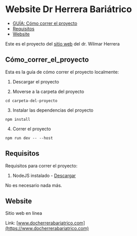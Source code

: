 # Website Dr Herrera Bariátrico

- [GUÍA: Cómo correr el proyecto](#cómo_correr_el_proyecto)
- [Requisitos](#requisitos)
- [Website](#website)


Este es el proyecto del [sitio web](http://docherrerabariatrico.com/) del dr. Wilmar Herrera


## Cómo_correr_el_proyecto

Esta es la guía de cómo correr el proyecto localmente:

1. Descargar el proyecto 

2.  Moverse a la carpeta del proyecto
```
cd carpeta-del-proyecto
```
3. Instalar las dependencias del proyecto
```
npm install
```
4. Correr el proyecto
```
npm run dev -- --host
```

## Requisitos

Requisitos para correr el proyecto:

1. NodeJS instalado - [Descargar](https://nodejs.org/en)

No es necesario nada más.

## Website

Sitio web en línea

Link: [www.docherrerabariatrico.com](https://www.docherrerabariatrico.com)